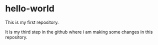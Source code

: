# hello-world
This is my first repository.

It is my third step in the github where i am making some changes in this repository.

